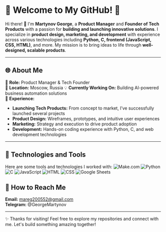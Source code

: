 # 🌟 Welcome to My GitHub! 🌟

Hi there! 👋 I'm **Martynov George**, a **Product Manager** and **Founder of Tech Products** with a passion for **building and launching innovative solutions**. I specialize in **product design, marketing, and development** with experience across various technologies including **Python, C, frontend (JavaScript, CSS, HTML)**, and more. My mission is to bring ideas to life through **well-designed, scalable products**.

---

## 🌐 **About Me**

💼 **Role:** Product Manager & Tech Founder  
📍 **Location:** Moscow, Russia 
💡 **Currently Working On:** Building AI-powered business automation solutions  
🎯 **Experience:**  
   - **Launching Tech Products:** From concept to market, I’ve successfully launched several projects  
   - **Product Design:** Wireframes, prototypes, and intuitive user experiences  
   - **Marketing:** Strategy and execution to drive product adoption  
   - **Development:** Hands-on coding experience with Python, C, and web development technologies

---

## 🔧 **Technologies and Tools**

Here are some tools and technologies I worked with:
![Make.com](https://img.shields.io/badge/Make-5C2D91?style=for-the-badge&logo=zapier&logoColor=white)
![Python](https://img.shields.io/badge/Python-3776AB?style=for-the-badge&logo=python&logoColor=white)
![C](https://img.shields.io/badge/C-A8B9CC?style=for-the-badge&logo=c&logoColor=white)
![JavaScript](https://img.shields.io/badge/JavaScript-F7DF1E?style=for-the-badge&logo=javascript&logoColor=black)
![HTML](https://img.shields.io/badge/HTML5-E34F26?style=for-the-badge&logo=html5&logoColor=white)
![CSS](https://img.shields.io/badge/CSS3-1572B6?style=for-the-badge&logo=css3&logoColor=white)
![Google Sheets](https://img.shields.io/badge/Google_Sheets-34A853?style=for-the-badge&logo=google-sheets&logoColor=white)



## 🌱 **How to Reach Me**

**Email:** mareg200552@gmail.com  
**Telegram:** @GeorgeMartynov

---

✨ Thanks for visiting! Feel free to explore my repositories and connect with me. Let's build something amazing together!
